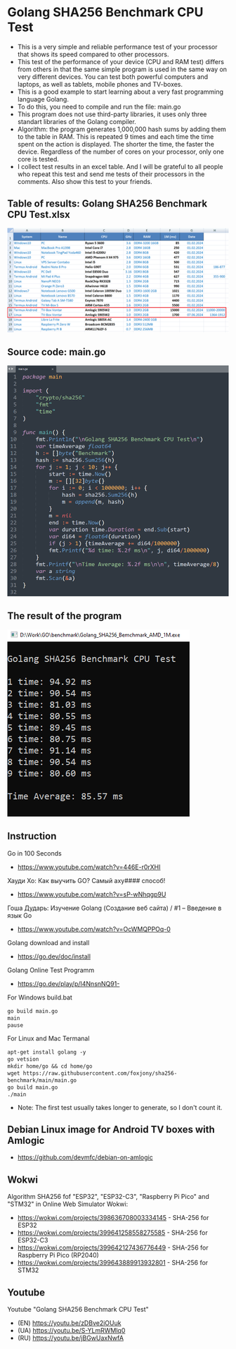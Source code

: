 # Golang SHA256 Benchmark CPU Test
- This is a very simple and reliable performance test of your processor that shows its speed compared to other processors.
- This test of the performance of your device (CPU and RAM test) differs from others in that the same simple program is used in the same way on very different devices. You can test both powerful computers and laptops, as well as tablets, mobile phones and TV-boxes.
- This is a good example to start learning about a very fast programming language Golang.
- To do this, you need to compile and run the file: main.go
- This program does not use third-party libraries, it uses only three standart libraries of the Golang compiler.
- Algorithm: the program generates 1,000,000 hash sums by adding them to the table in RAM. This is repeated 9 times and each time the time spent on the action is displayed. The shorter the time, the faster the device. Regardless of the number of cores on your processor, only one core is tested.
- I collect test results in an excel table. And I will be grateful to all people who repeat this test and send me tests of their processors in the comments. Also show this test to your friends.

## Table of results: Golang SHA256 Benchmark CPU Test.xlsx
![Table of results](https://github.com/foxjony/sha256-benchmark/blob/main/Table.png)

## Source code: main.go 
![Source code](https://github.com/foxjony/sha256-benchmark/blob/main/Source.png)

## The result of the program
![The result of the program](https://github.com/foxjony/sha256-benchmark/blob/main/Result.png)

## Instruction
Go in 100 Seconds
- https://www.youtube.com/watch?v=446E-r0rXHI

Хауди Хо: Как выучить GO? Самый аху#### способ!
- https://www.youtube.com/watch?v=sP-wNhqgp9U

Гоша Дударь: Изучение Golang (Создание веб сайта) / #1 – Введение в язык Go
- https://www.youtube.com/watch?v=OcWMQPPOq-0

Golang download and install
- https://go.dev/doc/install

Golang Online Test Programm
- https://go.dev/play/p/I4NnsnNQ91-

For Windows build.bat
```
go build main.go
main
pause
```

For Linux and Mac Termanal
```
apt-get install golang -y
go vetsion
mkdir home/go && cd home/go
wget https://raw.githubusercontent.com/foxjony/sha256-benchmark/main/main.go
go build main.go
./main
```

- Note: The first test usually takes longer to generate, so I don't count it.

## Debian Linux image for Android TV boxes with Amlogic
- https://github.com/devmfc/debian-on-amlogic

## Wokwi
Algorithm SHA256 fof "ESP32", "ESP32-C3", "Raspberry Pi Pico" and "STM32" in Online Web Simulator Wokwi:
- https://wokwi.com/projects/398636708003334145 - SHA-256 for ESP32
- https://wokwi.com/projects/399641258558275585 - SHA-256 for ESP32-C3
- https://wokwi.com/projects/399642127436776449 - SHA-256 for Raspberry Pi Pico (RP2040)
- https://wokwi.com/projects/399643889913932801 - SHA-256 for STM32

## Youtube
Youtube "Golang SHA256 Benchmark CPU Test"
- (EN) https://youtu.be/zDBve2iOUuk
- (UA) https://youtu.be/S-YLmRWMlq0
- (RU) https://youtu.be/jBGwUaxNwfA
